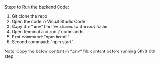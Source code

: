 Steps to Run the backend Code:

1. Git clone the repo
2. Open the code in Visual Studio Code
3. Copy the “.env” file I’ve shared to the root folder
4. Open terminal and run 2 commands
5. First command: “npm install” 
6. Second command: “npm start”

Note: Copy the below content in “.env” file content before running 5th &  6th step